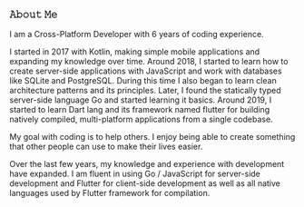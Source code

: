 ### 𝙰𝚋𝚘𝚞𝚝 𝙼𝚎

I am a Cross-Platform Developer with 6 years of coding experience.

I started in 2017 with Kotlin, making simple mobile applications and expanding my knowledge over time. Around 2018, I started to learn how to create server-side applications with JavaScript and work with databases like SQLite and PostgreSQL. During this time I also began to learn clean architecture patterns and its principles. Later, I found the statically typed server-side language Go and started learning it basics. Around 2019, I started to learn Dart lang and its framework named flutter for building natively compiled, multi-platform applications from a single codebase.

My goal with coding is to help others. I enjoy being able to create something that other people can use to make their lives easier.

Over the last few years, my knowledge and experience with development have expanded. I am fluent in using Go / JavaScript for server-side development and Flutter for client-side development as well as all native languages used by Flutter framework for compilation.
